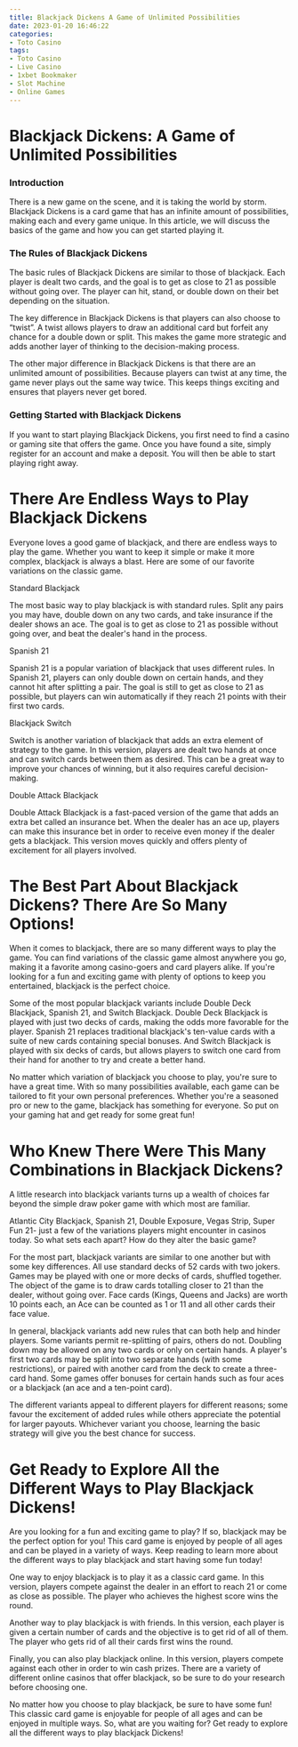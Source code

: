 ```yaml
---
title: Blackjack Dickens A Game of Unlimited Possibilities
date: 2023-01-20 16:46:22
categories:
- Toto Casino
tags:
- Toto Casino
- Live Casino
- 1xbet Bookmaker
- Slot Machine
- Online Games
---
```



#  Blackjack Dickens: A Game of Unlimited Possibilities

### Introduction

There is a new game on the scene, and it is taking the world by storm. Blackjack Dickens is a card game that has an infinite amount of possibilities, making each and every game unique. In this article, we will discuss the basics of the game and how you can get started playing it.

### The Rules of Blackjack Dickens

The basic rules of Blackjack Dickens are similar to those of blackjack. Each player is dealt two cards, and the goal is to get as close to 21 as possible without going over. The player can hit, stand, or double down on their bet depending on the situation.

The key difference in Blackjack Dickens is that players can also choose to “twist”. A twist allows players to draw an additional card but forfeit any chance for a double down or split. This makes the game more strategic and adds another layer of thinking to the decision-making process.

The other major difference in Blackjack Dickens is that there are an unlimited amount of possibilities. Because players can twist at any time, the game never plays out the same way twice. This keeps things exciting and ensures that players never get bored.

### Getting Started with Blackjack Dickens

If you want to start playing Blackjack Dickens, you first need to find a casino or gaming site that offers the game. Once you have found a site, simply register for an account and make a deposit. You will then be able to start playing right away.

#  There Are Endless Ways to Play Blackjack Dickens

Everyone loves a good game of blackjack, and there are endless ways to play the game. Whether you want to keep it simple or make it more complex, blackjack is always a blast. Here are some of our favorite variations on the classic game.

Standard Blackjack

The most basic way to play blackjack is with standard rules. Split any pairs you may have, double down on any two cards, and take insurance if the dealer shows an ace. The goal is to get as close to 21 as possible without going over, and beat the dealer's hand in the process.

Spanish 21

Spanish 21 is a popular variation of blackjack that uses different rules. In Spanish 21, players can only double down on certain hands, and they cannot hit after splitting a pair. The goal is still to get as close to 21 as possible, but players can win automatically if they reach 21 points with their first two cards.

Blackjack Switch

Switch is another variation of blackjack that adds an extra element of strategy to the game. In this version, players are dealt two hands at once and can switch cards between them as desired. This can be a great way to improve your chances of winning, but it also requires careful decision-making.

Double Attack Blackjack

Double Attack Blackjack is a fast-paced version of the game that adds an extra bet called an insurance bet. When the dealer has an ace up, players can make this insurance bet in order to receive even money if the dealer gets a blackjack. This version moves quickly and offers plenty of excitement for all players involved.

#  The Best Part About Blackjack Dickens? There Are So Many Options!

When it comes to blackjack, there are so many different ways to play the game. You can find variations of the classic game almost anywhere you go, making it a favorite among casino-goers and card players alike. If you're looking for a fun and exciting game with plenty of options to keep you entertained, blackjack is the perfect choice.

Some of the most popular blackjack variants include Double Deck Blackjack, Spanish 21, and Switch Blackjack. Double Deck Blackjack is played with just two decks of cards, making the odds more favorable for the player. Spanish 21 replaces traditional blackjack's ten-value cards with a suite of new cards containing special bonuses. And Switch Blackjack is played with six decks of cards, but allows players to switch one card from their hand for another to try and create a better hand.

No matter which variation of blackjack you choose to play, you're sure to have a great time. With so many possibilities available, each game can be tailored to fit your own personal preferences. Whether you're a seasoned pro or new to the game, blackjack has something for everyone. So put on your gaming hat and get ready for some great fun!

#  Who Knew There Were This Many Combinations in Blackjack Dickens?

A little research into blackjack variants turns up a wealth of choices far beyond the simple draw poker game with which most are familiar.

Atlantic City Blackjack, Spanish 21, Double Exposure, Vegas Strip, Super Fun 21- just a few of the variations players might encounter in casinos today. So what sets each apart? How do they alter the basic game?

For the most part, blackjack variants are similar to one another but with some key differences. All use standard decks of 52 cards with two jokers. Games may be played with one or more decks of cards, shuffled together. The object of the game is to draw cards totalling closer to 21 than the dealer, without going over. Face cards (Kings, Queens and Jacks) are worth 10 points each, an Ace can be counted as 1 or 11 and all other cards their face value.

In general, blackjack variants add new rules that can both help and hinder players. Some variants permit re-splitting of pairs, others do not. Doubling down may be allowed on any two cards or only on certain hands. A player's first two cards may be split into two separate hands (with some restrictions), or paired with another card from the deck to create a three-card hand. Some games offer bonuses for certain hands such as four aces or a blackjack (an ace and a ten-point card).

The different variants appeal to different players for different reasons; some favour the excitement of added rules while others appreciate the potential for larger payouts. Whichever variant you choose, learning the basic strategy will give you the best chance for success.

#  Get Ready to Explore All the Different Ways to Play Blackjack Dickens!

Are you looking for a fun and exciting game to play? If so, blackjack may be the perfect option for you! This card game is enjoyed by people of all ages and can be played in a variety of ways. Keep reading to learn more about the different ways to play blackjack and start having some fun today!

One way to enjoy blackjack is to play it as a classic card game. In this version, players compete against the dealer in an effort to reach 21 or come as close as possible. The player who achieves the highest score wins the round.

Another way to play blackjack is with friends. In this version, each player is given a certain number of cards and the objective is to get rid of all of them. The player who gets rid of all their cards first wins the round.

Finally, you can also play blackjack online. In this version, players compete against each other in order to win cash prizes. There are a variety of different online casinos that offer blackjack, so be sure to do your research before choosing one.

No matter how you choose to play blackjack, be sure to have some fun! This classic card game is enjoyable for people of all ages and can be enjoyed in multiple ways. So, what are you waiting for? Get ready to explore all the different ways to play blackjack Dickens!